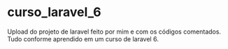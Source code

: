# curso_laravel_6

Upload do projeto de laravel feito por mim e com os códigos comentados. Tudo conforme aprendido em um curso de laravel 6.
